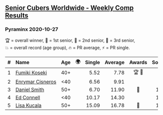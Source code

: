 <style>table {white-space: nowrap;}</style>
<link rel="stylesheet" type="text/css" href="/scw-comp/css/flags.css" />

## [Senior Cubers Worldwide - Weekly Comp Results](/scw-comp/results/)
### Pyraminx 2020-10-27

<span style="white-space: nowrap;">🏆 = overall winner</span>, <span style="white-space: nowrap;">🥇 = 1st senior</span>, <span style="white-space: nowrap;">🥈 = 2nd senior</span>, <span style="white-space: nowrap;">🥉 = 3rd senior</span>, <span style="white-space: nowrap;">💥 = overall record (age group)</span>, <span style="white-space: nowrap;">🔥 = PR average</span>, <span style="white-space: nowrap;">⚡ = PR single</span>.

| # | Name | Age | 🌍 | Single | Average | Awards | Solve 1 | Solve 2 | Solve 3 | Solve 4 | Solve 5 | Video |
| :--: | :-- | :--: | :--: | --: | --: | :--: | --: | --: | --: | --: | --: | :-- |
| 1 | [Fumiki Koseki](../../persons/fumiki_koseki/pyram.md) | 40+ | <i class="flag flag-JP" /> | 5.52 | 7.78 | 🏆 🥇 | 7.45 | 8.05 | 7.85 | 11.48 | 5.52 | [Desktop](https://www.facebook.com/events/3728096903891317/permalink/3740213092679698) / [Mobile](https://m.facebook.com/events/3728096903891317?view=permalink&id=3740213092679698) |
| 2 | [Enrymar Cisneros](../../persons/enrymar_cisneros/pyram.md) | <40 | <i class="flag flag-VE" /> | 6.56 | 9.91 |  | DNF | 11.76 | 8.99 | 8.99 | 6.56 | [Desktop](https://www.facebook.com/events/3728096903891317/permalink/3747541771946830) / [Mobile](https://m.facebook.com/events/3728096903891317?view=permalink&id=3747541771946830) |
| 3 | [Daniel Smith](../../persons/daniel_smith/pyram.md) | 50+ | <i class="flag flag-US" /> | 6.70 | 11.90 | 🥈 | 16.03 | 11.95 | 13.34 | 10.40 | 6.70 | [Desktop](https://www.facebook.com/events/3728096903891317/permalink/3748086008559073) / [Mobile](https://m.facebook.com/events/3728096903891317?view=permalink&id=3748086008559073) |
| 4 | [Ed Connell](../../persons/ed_connell/pyram.md) | <40 | <i class="flag flag-IE" /> | 10.17 | 14.30 |  | 16.69 | 10.17 | 17.11 | 15.69 | 10.53 | [Desktop](https://www.facebook.com/events/3728096903891317/permalink/3741865692514438) / [Mobile](https://m.facebook.com/events/3728096903891317?view=permalink&id=3741865692514438) |
| 5 | [Lisa Kucala](../../persons/lisa_kucala/pyram.md) | 50+ | <i class="flag flag-US" /> | 15.09 | 16.78 | 🥉 | 15.09 | 15.39 | 19.42 | 22.06 | 15.54 | [Desktop](https://www.facebook.com/events/3728096903891317/permalink/3748242581876749) / [Mobile](https://m.facebook.com/events/3728096903891317?view=permalink&id=3748242581876749) |

<!-- Global site tag (gtag.js) - Google Analytics -->
<script async src="https://www.googletagmanager.com/gtag/js?id=UA-86348435-3"></script>
<script>window.dataLayer = window.dataLayer || []; function gtag() {dataLayer.push(arguments);} gtag('js', new Date()); gtag('config', 'UA-86348435-3');</script>
